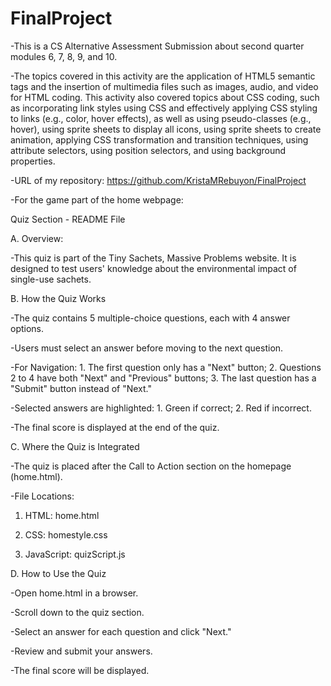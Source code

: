# FinalProject

-This is a CS Alternative Assessment Submission about second quarter modules 6, 7, 8, 9, and 10. 

-The topics covered in this activity are the application of HTML5 semantic tags and the insertion of multimedia files such as images, audio, and video for HTML coding. This activity also covered topics about CSS coding, such as incorporating link styles using CSS and effectively applying CSS styling to links (e.g., color, hover effects), as well as using pseudo-classes (e.g., hover), using sprite sheets to display all icons, using sprite sheets to create animation, applying CSS transformation and transition techniques, using attribute selectors, using position selectors, and using background properties.

-URL of my repository: https://github.com/KristaMRebuyon/FinalProject

-For the game part of the home webpage:


Quiz Section - README File


A. Overview: 

-This quiz is part of the Tiny Sachets, Massive Problems website. It is designed to test users' knowledge about the environmental impact of single-use sachets.


B. How the Quiz Works

-The quiz contains 5 multiple-choice questions, each with 4 answer options.

-Users must select an answer before moving to the next question.

-For Navigation: 1. The first question only has a "Next" button; 2. Questions 2 to 4 have both "Next" and "Previous" buttons; 3. The last question has a "Submit" button instead of "Next."

-Selected answers are highlighted: 1. Green if correct; 2. Red if incorrect.

-The final score is displayed at the end of the quiz.


C. Where the Quiz is Integrated

-The quiz is placed after the Call to Action section on the homepage (home.html).

-File Locations:

1. HTML: home.html

2. CSS: homestyle.css

3. JavaScript: quizScript.js


D. How to Use the Quiz

-Open home.html in a browser.

-Scroll down to the quiz section.

-Select an answer for each question and click "Next."

-Review and submit your answers.

-The final score will be displayed.
